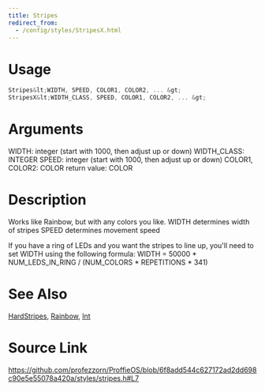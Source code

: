 ```yaml
---
title: Stripes
redirect_from:
  - /config/styles/StripesX.html
---
```


# Usage
```cpp
Stripes&lt;WIDTH, SPEED, COLOR1, COLOR2, ... &gt;
StripesX&lt;WIDTH_CLASS, SPEED, COLOR1, COLOR2, ... &gt;
```

# Arguments
WIDTH: integer (start with 1000, then adjust up or down)
WIDTH_CLASS: INTEGER
SPEED: integer  (start with 1000, then adjust up or down)
COLOR1, COLOR2: COLOR
return value: COLOR

# Description
Works like Rainbow, but with any colors you like.
WIDTH determines width of stripes
SPEED determines movement speed

If you have a ring of LEDs and you want the stripes to line up,
you'll need to set WIDTH using the following formula:
WIDTH = 50000 * NUM_LEDS_IN_RING / (NUM_COLORS * REPETITIONS * 341)

# See Also
[HardStripes](/config/styles/HardStripes.html), [Rainbow](/config/styles/Rainbow.html), [Int](/config/functions/Int.html)

# Source Link
https://github.com/profezzorn/ProffieOS/blob/6f8add544c627172ad2dd698c90e5e55078a420a/styles/stripes.h#L7
